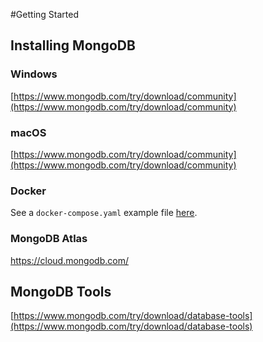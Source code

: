 #Getting Started

## Installing MongoDB

### Windows

[https://www.mongodb.com/try/download/community](https://www.mongodb.com/try/download/community)

### macOS

[https://www.mongodb.com/try/download/community](https://www.mongodb.com/try/download/community)

### Docker

See a `docker-compose.yaml` example file [here](../../docker/docker-compose.yaml).

### MongoDB Atlas

[https://cloud.mongodb.com/ ](https://cloud.mongodb.com/)

## MongoDB Tools

[https://www.mongodb.com/try/download/database-tools](https://www.mongodb.com/try/download/database-tools)
